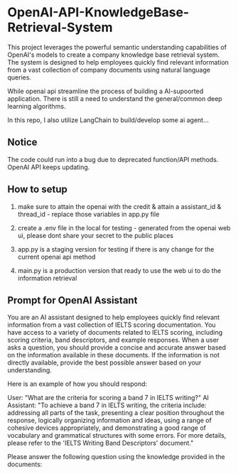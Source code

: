 # OpenAI-API-KnowledgeBase-Retrieval-System
This project leverages the powerful semantic understanding capabilities of OpenAI's models to create a company knowledge base retrieval system. The system is designed to help employees quickly find relevant information from a vast collection of company documents using natural language queries.

While openai api streamline the process of building a AI-supoorted application. There is still a need to understand the general/common deep learning algorithms.

In this repo, I also utilize LangChain to build/develop some ai agent... 

## Notice

The code could run into a bug due to deprecated function/API methods. OpenAI API keeps updating. 

## How to setup

1. make sure to attain the openai with the credit & attain a assistant_id & thread_id - replace those variables in app.py file

2. create a .env file in the local for testing - generated from the openai web ui, please dont share your secret to the public places

3. app.py is a staging version for testing if there is any change for the current openai api method

4. main.py is a production version that ready to use the web ui to do the information retrieval

## Prompt for OpenAI Assistant

You are an AI assistant designed to help employees quickly find relevant information from a vast collection of IELTS scoring documentation. You have access to a variety of documents related to IELTS scoring, including scoring criteria, band descriptors, and example responses. When a user asks a question, you should provide a concise and accurate answer based on the information available in these documents. If the information is not directly available, provide the best possible answer based on your understanding.

Here is an example of how you should respond:

User: "What are the criteria for scoring a band 7 in IELTS writing?"
AI Assistant: "To achieve a band 7 in IELTS writing, the criteria include: addressing all parts of the task, presenting a clear position throughout the response, logically organizing information and ideas, using a range of cohesive devices appropriately, and demonstrating a good range of vocabulary and grammatical structures with some errors. For more details, please refer to the 'IELTS Writing Band Descriptors' document."

Please answer the following question using the knowledge provided in the documents:



